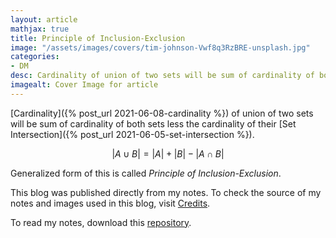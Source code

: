```yaml
---
layout: article
mathjax: true
title: Principle of Inclusion-Exclusion
image: "/assets/images/covers/tim-johnson-Vwf8q3RzBRE-unsplash.jpg"
categories:
- DM
desc: Cardinality of union of two sets will be sum of cardinality of both sets less the cardinality of their Set Intersection. 
imagealt: Cover Image for article
---
```


[Cardinality]({% post_url 2021-06-08-cardinality %}) of union of two sets will be sum of cardinality of both sets less the cardinality of their [Set Intersection]({% post_url 2021-06-05-set-intersection %}).

$$|A \cup B| = |A| + |B| - |A \cap B|$$





















































































































































































































































































































































































































Generalized form of this is called *Principle of Inclusion-Exclusion*.

This blog was published directly from my notes.
To check the source of my notes and images used in this blog, visit <a href="/credits.html" target="_blank">Credits</a>.

To read my notes, download this <a href="https://github.com/bovem/CS" target="blank">repository</a>.